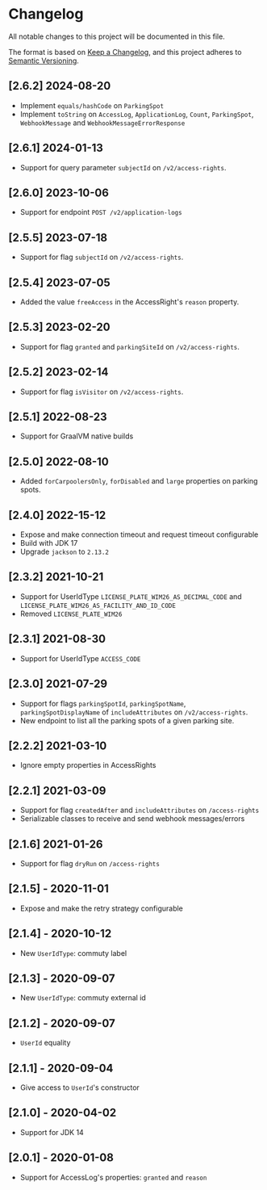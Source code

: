 # Changelog

All notable changes to this project will be documented in this file.

The format is based on [Keep a Changelog](https://keepachangelog.com/en/1.0.0/),
and this project adheres to [Semantic Versioning](https://semver.org/spec/v2.0.0.html).

## [2.6.2] 2024-08-20

* Implement `equals/hashCode` on `ParkingSpot`
* Implement `toString` on `AccessLog`, `ApplicationLog`, `Count`, `ParkingSpot`, `WebhookMessage` and `WebhookMessageErrorResponse`

## [2.6.1] 2024-01-13

* Support for query parameter `subjectId` on `/v2/access-rights`.

## [2.6.0] 2023-10-06

* Support for endpoint `POST /v2/application-logs`

## [2.5.5] 2023-07-18

* Support for flag `subjectId`  on `/v2/access-rights`.

## [2.5.4] 2023-07-05

* Added the value `freeAccess` in the AccessRight's `reason` property.

## [2.5.3] 2023-02-20

* Support for flag `granted` and `parkingSiteId`  on `/v2/access-rights`.

## [2.5.2] 2023-02-14

* Support for flag `isVisitor`  on `/v2/access-rights`.

## [2.5.1] 2022-08-23

* Support for GraalVM native builds

## [2.5.0] 2022-08-10

* Added `forCarpoolersOnly`, `forDisabled` and `large` properties on parking spots.

## [2.4.0] 2022-15-12

* Expose and make connection timeout and request timeout configurable
* Build with JDK 17
* Upgrade `jackson` to `2.13.2`

## [2.3.2] 2021-10-21

* Support for UserIdType `LICENSE_PLATE_WIM26_AS_DECIMAL_CODE` and `LICENSE_PLATE_WIM26_AS_FACILITY_AND_ID_CODE`
* Removed `LICENSE_PLATE_WIM26`

## [2.3.1] 2021-08-30

* Support for UserIdType `ACCESS_CODE`

## [2.3.0] 2021-07-29

* Support for flags `parkingSpotId`, `parkingSpotName`, `parkingSpotDisplayName` of `includeAttributes`  on `/v2/access-rights`.
* New endpoint to list all the parking spots of a given parking site.

## [2.2.2] 2021-03-10

* Ignore empty properties in AccessRights

## [2.2.1] 2021-03-09

* Support for flag `createdAfter` and `includeAttributes` on `/access-rights`
* Serializable classes to receive and send webhook messages/errors

## [2.1.6] 2021-01-26

* Support for flag `dryRun` on `/access-rights`

## [2.1.5] - 2020-11-01

* Expose and make the retry strategy configurable

## [2.1.4] - 2020-10-12

* New `UserIdType`: commuty label

## [2.1.3] - 2020-09-07

* New `UserIdType`: commuty external id

## [2.1.2] - 2020-09-07

* `UserId` equality

## [2.1.1] - 2020-09-04

* Give access to `UserId`'s constructor

## [2.1.0] - 2020-04-02

* Support for JDK 14

## [2.0.1] - 2020-01-08

* Support for AccessLog's properties:  `granted` and `reason`
